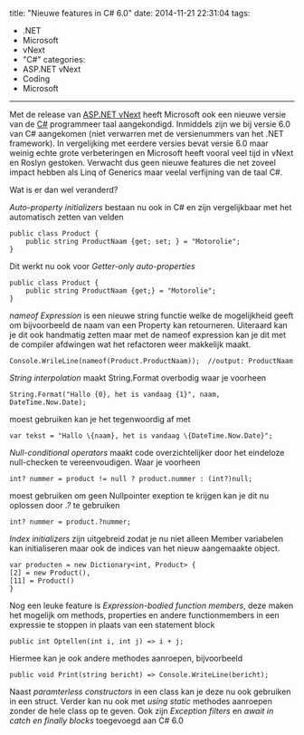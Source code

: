 title: "Nieuwe features in C# 6.0"
date: 2014-11-21 22:31:04
tags:
  - .NET
  - Microsoft
  - vNext
  - "C#"
categories:
  - ASP.NET vNext
  - Coding
  - Microsoft
---
Met de release van [ASP.NET vNext](http://www.asp.net/vnext) heeft Microsoft ook een nieuwe versie van de [C#](http://en.wikipedia.org/wiki/C_Sharp_(programming_language)) programmeer taal aangekondigd. Inmiddels zijn we bij versie 6.0 van C# aangekomen (niet verwarren met de versienummers van het .NET framework). In vergelijking met eerdere versies bevat versie 6.0 maar weinig echte grote verbeteringen en Microsoft heeft vooral veel tijd in vNext en Roslyn gestoken. Verwacht dus geen nieuwe features die net zoveel impact hebben als Linq of Generics maar veelal verfijning van de taal C#.

Wat is er dan wel veranderd?

<!-- more -->
*Auto-property initializers* bestaan nu ook in C# en zijn vergelijkbaar met het automatisch zetten van velden
```
public class Product {
    public string ProductNaam {get; set; } = "Motorolie";
}
```

Dit werkt nu ook voor *Getter-only auto-properties*
```
public class Product {
    public string ProductNaam {get;} = "Motorolie";
}
```

*nameof Expression* is een nieuwe string functie welke de mogelijkheid geeft om bijvoorbeeld de naam van een Property kan retourneren. Uiteraard kan je dit ook handmatig zetten maar met de nameof expression kan je dit met de compiler afdwingen wat het refactoren weer makkelijk maakt.
```
Console.WrileLine(nameof(Product.ProductNaam));  //output: ProductNaam
```

*String interpolation* maakt String.Format overbodig waar je voorheen
```
String.Format("Hallo {0}, het is vandaag {1}", naam, DateTime.Now.Date);
```
moest gebruiken kan je het tegenwoordig af met
```
var tekst = "Hallo \{naam}, het is vandaag \{DateTime.Now.Date}";
```

*Null-conditional operators* maakt code overzichtelijker door het eindeloze null-checken te vereenvoudigen. Waar je voorheen
```
int? nummer = product != null ? product.nummer : (int?)null;
```
moest gebruiken om geen Nullpointer exeption te krijgen kan je dit nu oplossen door *.?* te gebruiken
```
int? nummer = product.?nummer;
```

*Index initializers* zijn uitgebreid zodat je nu niet alleen Member variabelen kan initialiseren maar ook de indices van het nieuw aangemaakte object.
```
var producten = new Dictionary<int, Product> {
[2] = new Product(),
[11] = Product()
}
``` 

Nog een leuke feature is *Expression-bodied function members*, deze maken het mogelijk om methods, properties en andere functionmembers in een expressie te stoppen in plaats van een statement block
```
public int Optellen(int i, int j) => i + j;
```
Hiermee kan je ook andere methodes aanroepen, bijvoorbeeld
```
public void Print(string bericht) => Console.WriteLine(bericht);
```

Naast *paramterless constructors* in een class kan je deze nu ook gebruiken in een struct. Verder kan nu ook met *using static* methodes aanroepen zonder de hele class op te geven. Ook zijn *Exception filters* en *await in catch en finally blocks* toegevoegd aan C# 6.0